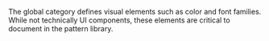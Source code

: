 The global category defines visual elements such as color and font families. While not technically UI components, these elements are critical to document in the pattern library.


